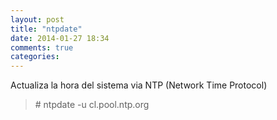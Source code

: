 ```yaml
---
layout: post
title: "ntpdate"
date: 2014-01-27 18:34
comments: true
categories: 
---
```

Actualiza la hora del sistema via NTP (Network Time Protocol)

>\# ntpdate -u cl.pool.ntp.org

